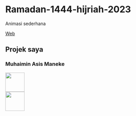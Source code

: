 # Ramadan-1444-hijriah-2023
Animasi sederhana 

[Web](https://imin-code.github.io/Marhaban-Ramadan-Mubarak/)

## Projek saya
### Muhaimin Asis Maneke
 
<a href="https://www.instagram.com/rubyskuyyy/"><img src="https://github.com/imin-code/icon-social-media/blob/main/logo-icons/instagram-circle.png" width="60"></a>   
<a href="https://wa.me/6282189745733"><img src="https://github.com/imin-code/icon-social-media/blob/main/logo-icons/whatsapp-circle.png" width="60"></a>   

